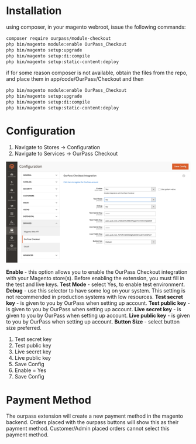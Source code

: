 # Installation
using composer, in your magento webroot, issue the following commands:

```
composer require ourpass/module-checkout
php bin/magento module:enable OurPass_Checkout
php bin/magento setup:upgrade
php bin/magento setup:di:compile
php bin/magento setup:static-content:deploy
```

if for some reason composer is not available, obtain the files from the repo, and place them in app/code/OurPass/Checkout and then
```
php bin/magento module:enable OurPass_Checkout
php bin/magento setup:upgrade
php bin/magento setup:di:compile
php bin/magento setup:static-content:deploy
```

# Configuration
1. Navigate to Stores → Configuration
2. Navigate to Services → OurPass Checkout

![Stores → Configuration -> Service -> OurPass Checkout](images/screencapture-ourpass-admin-system-config-edit-section-ourpass-integration.png "OurPass Integration")

**Enable** - this option allows you to enable the OurPass Checkout integration with your Magento store(s). Before enabling the extension, you must fill in the test and live keys.
**Test Mode** - select Yes, to enable test environment.
**Debug** - use this selector to have some log on your system. This setting is not recommended in production systems with low resources.
**Test secret key** - is given to you by OurPass when setting up account.
**Test public key** - is given to you by OurPass when setting up account.
**Live secret key** - is given to you by OurPass when setting up account.
**Live public key** - is given to you by OurPass when setting up account.
**Button Size** - select button size preferred.

1. Test secret key
2. Test public key
3. Live secret key
4. Live public key
5. Save Config
6. Enable = Yes
7. Save Config

# Payment Method
The ourpass extension will create a new payment method in the magento backend. Orders placed with the ourpass buttons will show this as their payment method. Customer/Admin placed orders cannot select this payment method.
